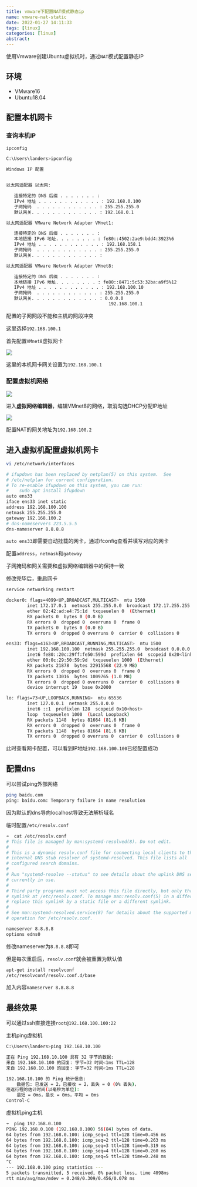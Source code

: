 ```yaml
---
title: vmware下配置NAT模式静态ip
name: vmware-nat-static
date: 2022-01-27 14:11:33
tags: [linux]
categories: [linux]
abstract: 
---
```

使用Vmware创建Ubuntu虚拟机时，通过`NAT`模式配置静态IP

<!--more-->

## 环境

- VMware16
- Ubuntu18.04



## 配置本机网卡

### 查询本机IP

```bash
ipconfig

C:\Users\landers>ipconfig

Windows IP 配置


以太网适配器 以太网:

   连接特定的 DNS 后缀 . . . . . . . :
   IPv4 地址 . . . . . . . . . . . . : 192.168.0.100
   子网掩码  . . . . . . . . . . . . : 255.255.255.0
   默认网关. . . . . . . . . . . . . : 192.168.0.1

以太网适配器 VMware Network Adapter VMnet1:

   连接特定的 DNS 后缀 . . . . . . . :
   本地链接 IPv6 地址. . . . . . . . : fe80::4502:2ae9:bdd4:3923%6
   IPv4 地址 . . . . . . . . . . . . : 192.168.158.1
   子网掩码  . . . . . . . . . . . . : 255.255.255.0
   默认网关. . . . . . . . . . . . . :

以太网适配器 VMware Network Adapter VMnet8:

   连接特定的 DNS 后缀 . . . . . . . :
   本地链接 IPv6 地址. . . . . . . . : fe80::8471:5c53:32ba:a9f5%12
   IPv4 地址 . . . . . . . . . . . . : 192.168.100.10
   子网掩码  . . . . . . . . . . . . : 255.255.255.0
   默认网关. . . . . . . . . . . . . : 0.0.0.0
                                       192.168.100.1
```

配置的子网网段不能和主机的网段冲突

这里选择`192.168.100.1`

首先配置`VMnet8`虚拟网卡

![](/images/vmware-nat-static-1.jpg)

这里的本机网卡网关设置为`192.168.100.1`

### 配置虚拟机网络

![](/images/vmware-nat-static-2.jpg)

进入**虚拟网络编辑器**，编辑VMnet8的网络，取消勾选DHCP分配IP地址

![](/images/vmware-nat-static-3.jpg)

配置NAT的网关地址为`192.168.100.2`

## 进入虚拟机配置虚拟机网卡

```bash
vi /etc/network/interfaces 

# ifupdown has been replaced by netplan(5) on this system.  See
# /etc/netplan for current configuration.
# To re-enable ifupdown on this system, you can run:
#    sudo apt install ifupdown
auto ens33
iface ens33 inet static
address 192.168.100.100
netmask 255.255.255.0
gateway 192.168.100.2
# dns-nameservers 223.5.5.5
dns-nameserver 8.8.8.8
```

`auto ens33`即需要自动挂载的网卡，通过ifconfig查看并填写对应的网卡

配置`address`，`netmask`和`gateway`

子网掩码和网关需要和虚拟网络编辑器中的保持一致

修改完毕后，重启网卡

```bash
service networking restart

docker0: flags=4099<UP,BROADCAST,MULTICAST>  mtu 1500
        inet 172.17.0.1  netmask 255.255.0.0  broadcast 172.17.255.255
        ether 02:42:ad:e4:75:1d  txqueuelen 0  (Ethernet)
        RX packets 0  bytes 0 (0.0 B)
        RX errors 0  dropped 0  overruns 0  frame 0
        TX packets 0  bytes 0 (0.0 B)
        TX errors 0  dropped 0 overruns 0  carrier 0  collisions 0

ens33: flags=4163<UP,BROADCAST,RUNNING,MULTICAST>  mtu 1500
        inet 192.168.100.100  netmask 255.255.255.0  broadcast 0.0.0.0
        inet6 fe80::20c:29ff:fe50:599d  prefixlen 64  scopeid 0x20<link>
        ether 00:0c:29:50:59:9d  txqueuelen 1000  (Ethernet)
        RX packets 21878  bytes 22915568 (22.9 MB)
        RX errors 0  dropped 0  overruns 0  frame 0
        TX packets 13016  bytes 1009765 (1.0 MB)
        TX errors 0  dropped 0 overruns 0  carrier 0  collisions 0
        device interrupt 19  base 0x2000  

lo: flags=73<UP,LOOPBACK,RUNNING>  mtu 65536
        inet 127.0.0.1  netmask 255.0.0.0
        inet6 ::1  prefixlen 128  scopeid 0x10<host>
        loop  txqueuelen 1000  (Local Loopback)
        RX packets 1148  bytes 81664 (81.6 KB)
        RX errors 0  dropped 0  overruns 0  frame 0
        TX packets 1148  bytes 81664 (81.6 KB)
        TX errors 0  dropped 0 overruns 0  carrier 0  collisions 0
```

此时查看网卡配置，可以看到IP地址`192.168.100.100`已经配置成功

## 配置dns

可以尝试ping外部网络

```bash
ping baidu.com    
ping: baidu.com: Temporary failure in name resolution
```

因为默认的dns导向localhost导致无法解析域名

临时配置`/etc/resolv.conf`

```bash
➜  cat /etc/resolv.conf 
# This file is managed by man:systemd-resolved(8). Do not edit.
#
# This is a dynamic resolv.conf file for connecting local clients to the
# internal DNS stub resolver of systemd-resolved. This file lists all
# configured search domains.
#
# Run "systemd-resolve --status" to see details about the uplink DNS servers
# currently in use.
#
# Third party programs must not access this file directly, but only through the
# symlink at /etc/resolv.conf. To manage man:resolv.conf(5) in a different way,
# replace this symlink by a static file or a different symlink.
#
# See man:systemd-resolved.service(8) for details about the supported modes of
# operation for /etc/resolv.conf.

nameserver 8.8.8.8
options edns0
```

修改nameserver为`8.8.8.8`即可

但是每次重启后，`resolv.conf`就会被重置为默认值

```bash
apt-get install resolvconf
/etc/resolvconf/resolv.conf.d/base
```

加入内容`nameserver 8.8.8.8`

## 最终效果

可以通过ssh直接连接`root@192.168.100.100:22`

主机ping虚拟机

```bash
C:\Users\landers>ping 192.168.10.100

正在 Ping 192.168.10.100 具有 32 字节的数据:
来自 192.168.10.100 的回复: 字节=32 时间<1ms TTL=128
来自 192.168.10.100 的回复: 字节=32 时间<1ms TTL=128

192.168.10.100 的 Ping 统计信息:
    数据包: 已发送 = 2，已接收 = 2，丢失 = 0 (0% 丢失)，
往返行程的估计时间(以毫秒为单位):
    最短 = 0ms，最长 = 0ms，平均 = 0ms
Control-C
```

虚拟机ping主机

```bash
➜  ping 192.168.0.100
PING 192.168.0.100 (192.168.0.100) 56(84) bytes of data.
64 bytes from 192.168.0.100: icmp_seq=1 ttl=128 time=0.456 ms
64 bytes from 192.168.0.100: icmp_seq=2 ttl=128 time=0.263 ms
64 bytes from 192.168.0.100: icmp_seq=3 ttl=128 time=0.319 ms
64 bytes from 192.168.0.100: icmp_seq=4 ttl=128 time=0.260 ms
64 bytes from 192.168.0.100: icmp_seq=5 ttl=128 time=0.248 ms
^C
--- 192.168.0.100 ping statistics ---
5 packets transmitted, 5 received, 0% packet loss, time 4098ms
rtt min/avg/max/mdev = 0.248/0.309/0.456/0.078 ms
```

